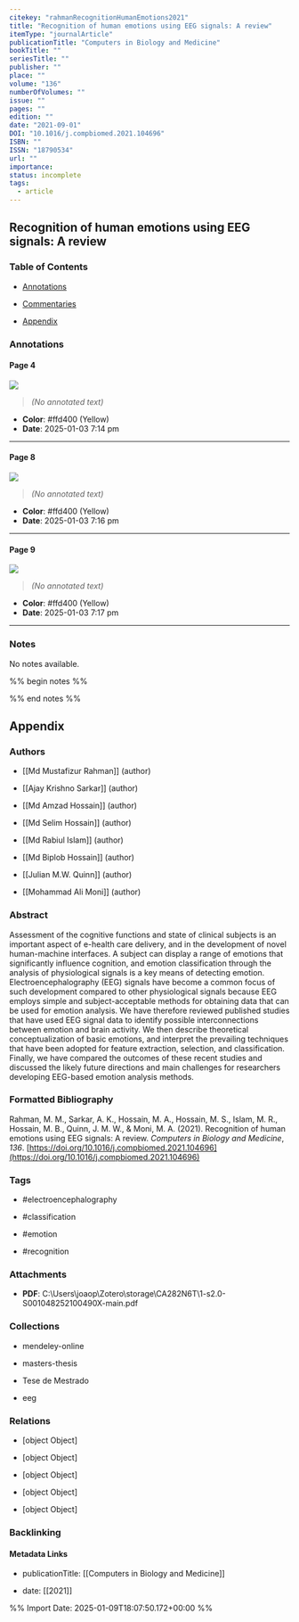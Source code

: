 ```yaml
---
citekey: "rahmanRecognitionHumanEmotions2021"
title: "Recognition of human emotions using EEG signals: A review"
itemType: "journalArticle"
publicationTitle: "Computers in Biology and Medicine"
bookTitle: ""
seriesTitle: ""
publisher: ""
place: ""
volume: "136"
numberOfVolumes: ""
issue: ""
pages: ""
edition: ""
date: "2021-09-01"
DOI: "10.1016/j.compbiomed.2021.104696"
ISBN: ""
ISSN: "18790534"
url: ""
importance: 
status: incomplete
tags:
  - article
---
```


## Recognition of human emotions using EEG signals: A review

### Table of Contents

- [Annotations](#annotations)

+ [Commentaries](#commentaries)

- [Appendix](#appendix)

### Annotations




#### Page 4




![](<0 - Supplementary/images/rahmanRecognitionHumanEmotions2021.md/image-4-x74-y484.png>)



> *(No annotated text)*




- **Color**: #ffd400 (Yellow)
- **Date**: 2025-01-03 7:14 pm

---



#### Page 8




![](<0 - Supplementary/images/rahmanRecognitionHumanEmotions2021.md/image-8-x95-y325.png>)



> *(No annotated text)*




- **Color**: #ffd400 (Yellow)
- **Date**: 2025-01-03 7:16 pm

---



#### Page 9




![](<0 - Supplementary/images/rahmanRecognitionHumanEmotions2021.md/image-9-x86-y166.png>)



> *(No annotated text)*




- **Color**: #ffd400 (Yellow)
- **Date**: 2025-01-03 7:17 pm

---





### Notes


No notes available.


%% begin notes %%

<!-- Write your personal notes here -->

%% end notes %%

## Appendix

### Authors


- [[Md Mustafizur Rahman]] (author)

- [[Ajay Krishno Sarkar]] (author)

- [[Md Amzad Hossain]] (author)

- [[Md Selim Hossain]] (author)

- [[Md Rabiul Islam]] (author)

- [[Md Biplob Hossain]] (author)

- [[Julian M.W. Quinn]] (author)

- [[Mohammad Ali Moni]] (author)



### Abstract

Assessment of the cognitive functions and state of clinical subjects is an important aspect of e-health care delivery, and in the development of novel human-machine interfaces. A subject can display a range of emotions that significantly influence cognition, and emotion classification through the analysis of physiological signals is a key means of detecting emotion. Electroencephalography (EEG) signals have become a common focus of such development compared to other physiological signals because EEG employs simple and subject-acceptable methods for obtaining data that can be used for emotion analysis. We have therefore reviewed published studies that have used EEG signal data to identify possible interconnections between emotion and brain activity. We then describe theoretical conceptualization of basic emotions, and interpret the prevailing techniques that have been adopted for feature extraction, selection, and classification. Finally, we have compared the outcomes of these recent studies and discussed the likely future directions and main challenges for researchers developing EEG-based emotion analysis methods.


### Formatted Bibliography

Rahman, M. M., Sarkar, A. K., Hossain, M. A., Hossain, M. S., Islam, M. R., Hossain, M. B., Quinn, J. M. W., & Moni, M. A. (2021). Recognition of human emotions using EEG signals: A review. _Computers in Biology and Medicine_, _136_. [https://doi.org/10.1016/j.compbiomed.2021.104696](https://doi.org/10.1016/j.compbiomed.2021.104696)


### Tags


- #electroencephalography

- #classification

- #emotion

- #recognition




### Attachments


- **PDF**: C:\Users\joaop\Zotero\storage\CA282N6T\1-s2.0-S001048252100490X-main.pdf




### Collections


- mendeley-online

- masters-thesis

- Tese de Mestrado

- eeg




### Relations


- [object Object]

- [object Object]

- [object Object]

- [object Object]

- [object Object]



### Backlinking


#### Metadata Links


- publicationTitle: [[Computers in Biology and Medicine]]




- date: [[2021]]





<!-- Any additional notes or comments -->


%% Import Date: 2025-01-09T18:07:50.172+00:00 %%
